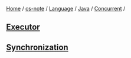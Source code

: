 [Home](https://mengxianbin.github.io) /
[cs-note](https://mengxianbin.github.io/cs-note) /
[Language](https://mengxianbin.github.io/cs-note/content/Language) /
[Java](https://mengxianbin.github.io/cs-note/content/Language/Java) /
[Concurrent](https://mengxianbin.github.io/cs-note/content/Language/Java/Concurrent) /

## [Executor](https://mengxianbin.github.io/cs-note/content/Language/Java/Concurrent/Executor)

## [Synchronization](https://mengxianbin.github.io/cs-note/content/Language/Java/Concurrent/Synchronization)
